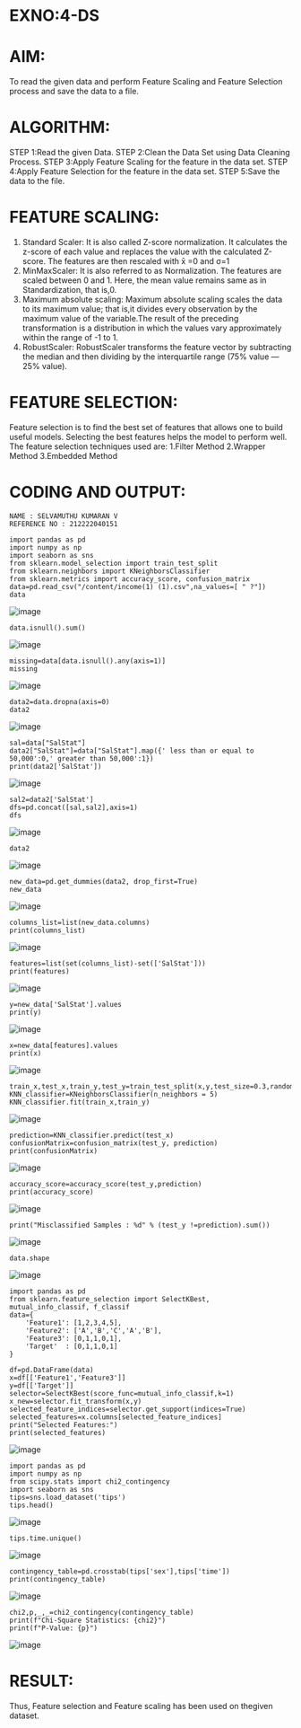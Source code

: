 # EXNO:4-DS
# AIM:
To read the given data and perform Feature Scaling and Feature Selection process and save the
data to a file.

# ALGORITHM:
 STEP 1:Read the given Data.
 STEP 2:Clean the Data Set using Data Cleaning Process.
 STEP 3:Apply Feature Scaling for the feature in the data set.
 STEP 4:Apply Feature Selection for the feature in the data set.
 STEP 5:Save the data to the file.

# FEATURE SCALING:
1. Standard Scaler: It is also called Z-score normalization. It calculates the z-score of each value and replaces the value with the calculated Z-score. The features are then rescaled with x̄ =0 and σ=1
2. MinMaxScaler: It is also referred to as Normalization. The features are scaled between 0 and 1. Here, the mean value remains same as in Standardization, that is,0.
3. Maximum absolute scaling: Maximum absolute scaling scales the data to its maximum value; that is,it divides every observation by the maximum value of the variable.The result of the preceding transformation is a distribution in which the values vary approximately within the range of -1 to 1.
4. RobustScaler: RobustScaler transforms the feature vector by subtracting the median and then dividing by the interquartile range (75% value — 25% value).

# FEATURE SELECTION:
Feature selection is to find the best set of features that allows one to build useful models. Selecting the best features helps the model to perform well.
The feature selection techniques used are:
1.Filter Method
2.Wrapper Method
3.Embedded Method

# CODING AND OUTPUT:
```
NAME : SELVAMUTHU KUMARAN V
REFERENCE NO : 212222040151
```
```
import pandas as pd
import numpy as np
import seaborn as sns
from sklearn.model_selection import train_test_split
from sklearn.neighbors import KNeighborsClassifier
from sklearn.metrics import accuracy_score, confusion_matrix
data=pd.read_csv("/content/income(1) (1).csv",na_values=[ " ?"])
data
```
![image](https://github.com/22008650/EXNO-4-DS/assets/122548204/ca77f2ff-56d2-497a-b7c8-4758535ecd0d)
```
data.isnull().sum()
```
![image](https://github.com/22008650/EXNO-4-DS/assets/122548204/df566d53-be78-4d89-bd82-d6951845258b)
```
missing=data[data.isnull().any(axis=1)]
missing
```
![image](https://github.com/22008650/EXNO-4-DS/assets/122548204/6fd563b8-3d3f-422f-ac06-36025c5aeb33)
```
data2=data.dropna(axis=0)
data2
```
![image](https://github.com/22008650/EXNO-4-DS/assets/122548204/3f1b25f6-d6cc-4cf7-8296-69f41a06529e)
```
sal=data["SalStat"]
data2["SalStat"]=data["SalStat"].map({' less than or equal to 50,000':0,' greater than 50,000':1})
print(data2['SalStat'])
```
![image](https://github.com/22008650/EXNO-4-DS/assets/122548204/13028cf0-99aa-4049-83be-f9060f5b9bbf)
```
sal2=data2['SalStat']
dfs=pd.concat([sal,sal2],axis=1)
dfs
```
![image](https://github.com/22008650/EXNO-4-DS/assets/122548204/23eec7bf-f38e-41db-a870-3d8df8103ea2)
```
data2
```
![image](https://github.com/22008650/EXNO-4-DS/assets/122548204/521378b5-9719-4fbd-9457-fef525c9243a)
```
new_data=pd.get_dummies(data2, drop_first=True)
new_data
```
![image](https://github.com/22008650/EXNO-4-DS/assets/122548204/7dc57367-3e63-47e6-97cc-b793d9c73813)
```
columns_list=list(new_data.columns)
print(columns_list)
```
![image](https://github.com/22008650/EXNO-4-DS/assets/122548204/47f4b895-72ce-4d25-bdc2-ae76a484fe26)
```
features=list(set(columns_list)-set(['SalStat']))
print(features)
```
![image](https://github.com/22008650/EXNO-4-DS/assets/122548204/57ea8147-82b1-41d0-9e43-756165949ded)
```
y=new_data['SalStat'].values
print(y)
```
![image](https://github.com/22008650/EXNO-4-DS/assets/122548204/c03713b9-12f8-41b1-bd30-21e93baef57c)
```
x=new_data[features].values
print(x)
```
![image](https://github.com/22008650/EXNO-4-DS/assets/122548204/4c44ca14-3c12-4e8e-8455-f3a89fa9b2da)
```
train_x,test_x,train_y,test_y=train_test_split(x,y,test_size=0.3,random_state=0)
KNN_classifier=KNeighborsClassifier(n_neighbors = 5)
KNN_classifier.fit(train_x,train_y)
```
![image](https://github.com/22008650/EXNO-4-DS/assets/122548204/f44b8500-30a4-4780-8594-198ad38248be)
```
prediction=KNN_classifier.predict(test_x)
confusionMatrix=confusion_matrix(test_y, prediction)
print(confusionMatrix)
```
![image](https://github.com/22008650/EXNO-4-DS/assets/122548204/7a804881-6539-434f-8707-6af6b812bafc)
```
accuracy_score=accuracy_score(test_y,prediction)
print(accuracy_score)
```
![image](https://github.com/22008650/EXNO-4-DS/assets/122548204/a01da385-bca7-47b7-a4c1-2e14f779c859)
```
print("Misclassified Samples : %d" % (test_y !=prediction).sum())
```
![image](https://github.com/22008650/EXNO-4-DS/assets/122548204/6a6242d6-e97e-4214-a850-905342ec9eb7)

```
data.shape
```
![image](https://github.com/22008650/EXNO-4-DS/assets/122548204/b3d24141-7608-49e1-ab3a-ed195a1ae7fe)
```
import pandas as pd
from sklearn.feature_selection import SelectKBest, mutual_info_classif, f_classif
data={
    'Feature1': [1,2,3,4,5],
    'Feature2': ['A','B','C','A','B'],
    'Feature3': [0,1,1,0,1],
    'Target'  : [0,1,1,0,1]
}

df=pd.DataFrame(data)
x=df[['Feature1','Feature3']]
y=df[['Target']]
selector=SelectKBest(score_func=mutual_info_classif,k=1)
x_new=selector.fit_transform(x,y)
selected_feature_indices=selector.get_support(indices=True)
selected_features=x.columns[selected_feature_indices]
print("Selected Features:")
print(selected_features)
```
![image](https://github.com/22008650/EXNO-4-DS/assets/122548204/b89ccdd7-12db-4edd-b017-b5eeeb04e033)
```
import pandas as pd
import numpy as np
from scipy.stats import chi2_contingency
import seaborn as sns
tips=sns.load_dataset('tips')
tips.head()
```
![image](https://github.com/22008650/EXNO-4-DS/assets/122548204/9fe99701-4887-490c-b0ae-7e913681954b)
```
tips.time.unique()
```
![image](https://github.com/22008650/EXNO-4-DS/assets/122548204/62a26d0b-1d1f-462c-898f-647229d3d613)
```
contingency_table=pd.crosstab(tips['sex'],tips['time'])
print(contingency_table)
```
![image](https://github.com/22008650/EXNO-4-DS/assets/122548204/c4f24078-6573-44c9-8ff9-ef7197486de8)
```
chi2,p,_,_=chi2_contingency(contingency_table)
print(f"Chi-Square Statistics: {chi2}")
print(f"P-Value: {p}")
```
![image](https://github.com/22008650/EXNO-4-DS/assets/122548204/2d91381c-c939-4980-ab3e-ae4aaf828aab)


# RESULT:
Thus, Feature selection and Feature scaling has been used on thegiven dataset.
